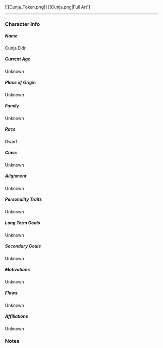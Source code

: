 ![[Cunja_Token.png]]
[[Cunja.png|Full Art]]

---
### Character Info

##### Name 
Cunja Eidr
##### Current Age
Unknown
##### Place of Origin
Unknown
##### Family
Unknown
##### Race
Dwarf
##### Class
Unknown
##### Alignment
Unknown
##### Personality Traits
Unknown
##### Long Term Goals
Unknown
##### Secondary Goals
Unknown
##### Motivations
Unknown
##### Flaws
Unknown
##### Affiliations
Unknown
### Notes

